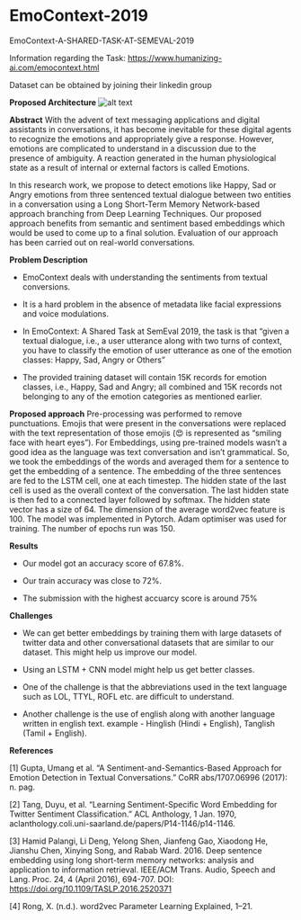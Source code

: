 # EmoContext-2019
EmoContext-A-SHARED-TASK-AT-SEMEVAL-2019

Information regarding the Task: https://www.humanizing-ai.com/emocontext.html

Dataset can be obtained by joining their linkedin group

**Proposed Architecture**
![alt text](https://raw.githubusercontent.com/nier79/EmoContext-2019/model.PNG)

**Abstract**
With the advent of text messaging applications and digital assistants in conversations, it has become inevitable for these digital agents to recognize the emotions and appropriately give a response. However, emotions are complicated to understand in a discussion due to the presence of ambiguity. A reaction generated in the human physiological state as a result of internal or external factors is called Emotions. 

In this research work, we propose to detect emotions like Happy, Sad or Angry emotions from three sentenced textual dialogue between two entities in a conversation using a Long Short-Term Memory Network-based approach branching from Deep Learning Techniques. Our proposed approach benefits from semantic and sentiment based embeddings which would be used to come up to a final solution. Evaluation of our approach has been carried out on real-world conversations.

**Problem Description**
- EmoContext deals with understanding the sentiments from textual conversions. 

- It is a hard problem in the absence of metadata like facial expressions and voice modulations.

- In EmoContext: A Shared Task at SemEval 2019, the task is that 
“given a textual dialogue, i.e., a user utterance along with two turns of context, you have to classify the emotion of user utterance as one of the emotion classes: Happy, Sad, Angry or Others​”

- The provided training dataset will contain 15K records for emotion classes, i.e., Happy, Sad and Angry; all combined and 15K records not belonging to any of the emotion categories as mentioned earlier. 

**Proposed approach**
Pre-processing was performed to remove punctuations. Emojis that were present in the conversations were replaced with the text representation of those emojis (😍 is represented as “smiling face with heart eyes”).
For Embeddings, using pre-trained models wasn’t a good idea as the language was text conversation and isn’t grammatical. So, we took the embeddings of the words and averaged them for a sentence to get the embedding of a sentence.
The embedding of the three sentences are fed to the LSTM cell, one at each timestep. The hidden state of the last cell is used as the overall context of the conversation. 
The last hidden state is then fed to a connected layer followed by softmax.  The hidden state vector has a size of 64. The dimension of the average word2vec feature is 100.
The model was implemented in Pytorch. Adam optimiser was used for training. The number of epochs run was 150.

**Results**
- Our model got an accuracy score of 67.8%.

- Our train accuracy was close to 72%.

- The submission with the highest accuarcy score is around 75%

**Challenges**
- We can get better embeddings by training them with large datasets of twitter data and other conversational datasets that are similar to our dataset. This might help us improve our model.

- Using an LSTM + CNN model might help us get better classes.

- One of the challenge is that the abbreviations used in the text language such as LOL, TTYL, ROFL etc. are difficult to understand.

- Another challenge is the use of english along with another language written in english  text. 
example - Hinglish (Hindi + English), Tanglish (Tamil + English).

**References**

[1] Gupta, Umang et al. “A Sentiment-and-Semantics-Based Approach for Emotion Detection in Textual Conversations.” CoRR abs/1707.06996 (2017): n. pag.

[2] Tang, Duyu, et al. “Learning Sentiment-Specific Word Embedding for Twitter Sentiment Classification.” ACL Anthology, 1 Jan. 1970, aclanthology.coli.uni-saarland.de/papers/P14-1146/p14-1146.

[3] Hamid Palangi, Li Deng, Yelong Shen, Jianfeng Gao, Xiaodong He, Jianshu Chen, Xinying Song, and Rabab Ward. 2016. Deep sentence embedding using long short-term memory networks: analysis and application to information retrieval. IEEE/ACM Trans. Audio, Speech and Lang. Proc. 24, 4 (April 2016), 694-707. DOI: https://doi.org/10.1109/TASLP.2016.2520371

[4] Rong, X. (n.d.). word2vec Parameter Learning Explained, 1–21.
